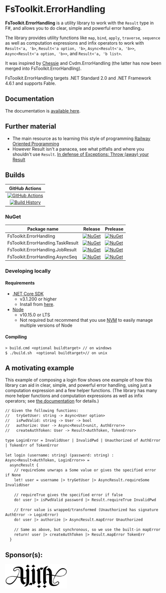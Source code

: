 # FsToolkit.ErrorHandling

**FsToolkit.ErrorHandling** is a utility library to work with the `Result` type in F#, and allows you to do clear, simple and powerful error handling.

The library provides utility functions like `map`, `bind`, `apply`, `traverse`, `sequence` as well as computation expressions and infix operators to work with `Result<'a, 'b>`, `Result<'a option, 'b>`, `Async<Result<'a, 'b>>`, `Async<Result<'a option, 'b>>`, and `Result<'a, 'b list>`.

It was inspired by [Chessie](https://github.com/fsprojects/Chessie) and Cvdm.ErrorHandling (the latter has now been merged into FsToolkit.ErrorHandling).

FsToolkit.ErrorHandling targets .NET Standard 2.0 and .NET Framework 4.6.1 and supports Fable.

## Documentation

The documentation is [available here](https://demystifyfp.gitbook.io/fstoolkit-errorhandling).

## Further material

* The main resource as to learning this style of programming [Railway Oriented Programming](https://fsharpforfunandprofit.com/rop/)
* However Result isn't a panacea, see what pitfalls and where you shouldn't use `Result`. [In defense of Exceptions: Throw (away) your Result](https://skillsmatter.com/skillscasts/17243-in-defense-of-exceptions-throw-away-your-result)


## Builds

GitHub Actions |
:---: |
[![GitHub Actions](https://github.com/demystifyfp/FsToolkit.ErrorHandling/workflows/Build%20master/badge.svg)](https://github.com/demystifyfp/FsToolkit.ErrorHandling/actions?query=branch%3Amaster) |
[![Build History](https://buildstats.info/github/chart/demystifyfp/FsToolkit.ErrorHandling?branch=master)](https://github.com/demystifyfp/FsToolkit.ErrorHandling/actions?query=branch%3Amaster) |


### NuGet

| Package name | Release | Prelease
| --- | --- | --- |
| FsToolkit.ErrorHandling | [![NuGet](https://buildstats.info/nuget/FsToolkit.ErrorHandling)](https://www.nuget.org/packages/FsToolkit.ErrorHandling) | [![NuGet](https://buildstats.info/nuget/FsToolkit.ErrorHandling?includePreReleases=true)](https://www.nuget.org/packages/FsToolkit.ErrorHandling/absoluteLatest)
| FsToolkit.ErrorHandling.TaskResult | [![NuGet](https://buildstats.info/nuget/FsToolkit.ErrorHandling.TaskResult)](https://www.nuget.org/packages/FsToolkit.ErrorHandling.TaskResult) | [![NuGet](https://buildstats.info/nuget/FsToolkit.ErrorHandling.TaskResult?includePreReleases=true)](https://www.nuget.org/packages/FsToolkit.ErrorHandling.TaskResult/absoluteLatest)
| FsToolkit.ErrorHandling.JobResult | [![NuGet](https://buildstats.info/nuget/FsToolkit.ErrorHandling.JobResult)](https://www.nuget.org/packages/FsToolkit.ErrorHandling.JobResult) | [![NuGet](https://buildstats.info/nuget/FsToolkit.ErrorHandling.JobResult?includePreReleases=true)](https://www.nuget.org/packages/FsToolkit.ErrorHandling.JobResult/absoluteLatest)
| FsToolkit.ErrorHandling.AsyncSeq | [![NuGet](https://buildstats.info/nuget/FsToolkit.ErrorHandling.AsyncSeq)](https://www.nuget.org/packages/FsToolkit.ErrorHandling.AsyncSeq) | [![NuGet](https://buildstats.info/nuget/FsToolkit.ErrorHandling.AsyncSeq?includePreReleases=true)](https://www.nuget.org/packages/FsToolkit.ErrorHandling.AsyncSeq/absoluteLatest)


### Developing locally

#### Requirements

* [.NET Core SDK](https://www.microsoft.com/net/download/)
  * v3.1.200 or higher
  * Install from [here](https://dotnet.microsoft.com/download/dotnet-core/3.1).
* [Node](https://nodejs.org/en/)
  * v10.15.0 or LTS
  * Not required but recommend that you use [NVM](https://github.com/nvm-sh/nvm) to easily manage multiple versions of Node


#### Compiling

```
> build.cmd <optional buildtarget> // on windows
$ ./build.sh  <optional buildtarget>// on unix
```

A motivating example
--------------------

This example of composing a login flow shows one example of how this library can aid in clear, simple, and powerful error handling, using just a computation expression and a few helper functions. (The library has many more helper functions and computation expressions as well as infix operators; see [the documentation](https://demystifyfp.gitbook.io/fstoolkit-errorhandling) for details.)

```f#
// Given the following functions:
//   tryGetUser: string -> Async<User option>
//   isPwdValid: string -> User -> bool
//   authorize: User -> Async<Result<unit, AuthError>>
//   createAuthToken: User -> Result<AuthToken, TokenError>

type LoginError = InvalidUser | InvalidPwd | Unauthorized of AuthError | TokenErr of TokenError

let login (username: string) (password: string) : Async<Result<AuthToken, LoginError>> =
  asyncResult {
    // requireSome unwraps a Some value or gives the specified error if None
    let! user = username |> tryGetUser |> AsyncResult.requireSome InvalidUser

    // requireTrue gives the specified error if false
    do! user |> isPwdValid password |> Result.requireTrue InvalidPwd

    // Error value is wrapped/transformed (Unauthorized has signature AuthError -> LoginError)
    do! user |> authorize |> AsyncResult.mapError Unauthorized

    // Same as above, but synchronous, so we use the built-in mapError
    return! user |> createAuthToken |> Result.mapError TokenErr
  }
```

## Sponsor(s):

<a href="https://www.ajira.tech"><img src="./Ajira-logo.png" alt="Ajira Technologies, India" width="200" /></a>


